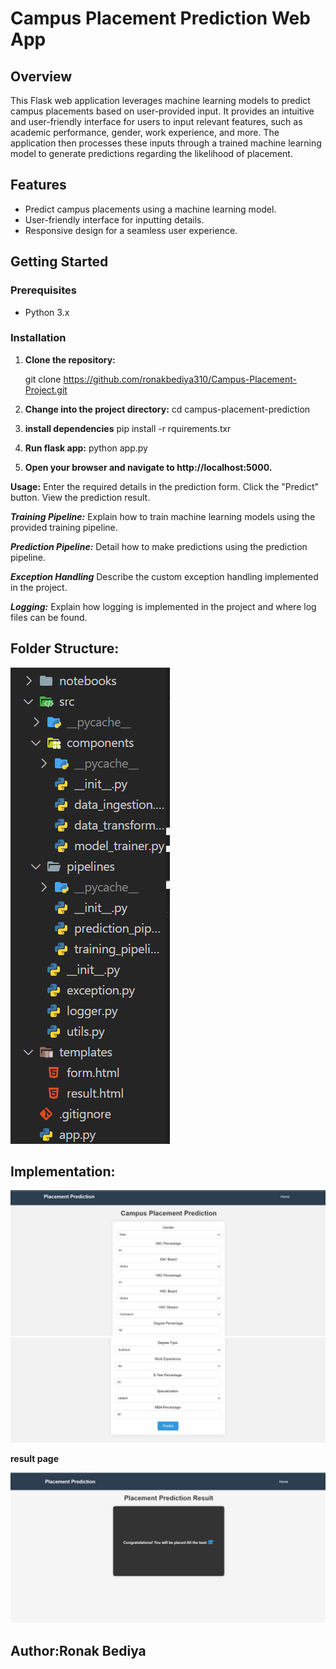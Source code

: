 # Campus Placement Prediction Web App

## Overview

This Flask web application leverages machine learning models to predict campus placements based on user-provided input. It provides an intuitive and user-friendly interface for users to input relevant features, such as academic performance, gender, work experience, and more. The application then processes these inputs through a trained machine learning model to generate predictions regarding the likelihood of placement.

## Features

- Predict campus placements using a machine learning model.
- User-friendly interface for inputting details.
- Responsive design for a seamless user experience.

## Getting Started

### Prerequisites

- Python 3.x


### Installation

1. **Clone the repository:**

   git clone https://github.com/ronakbediya310/Campus-Placement-Project.git

2. **Change into the project directory:**
       cd campus-placement-prediction

3. **install dependencies**
  pip install -r rquirements.txr

4. **Run flask app:**
  python  app.py

5. **Open your browser and navigate to http://localhost:5000.**



**Usage:**
Enter the required details in the prediction form.
Click the "Predict" button.
View the prediction result.

***Training Pipeline:***
Explain how to train machine learning models using the provided training pipeline.

***Prediction Pipeline:***
Detail how to make predictions using the prediction pipeline.

***Exception Handling***
Describe the custom exception handling implemented in the project.

***Logging:***
Explain how logging is implemented in the project and where log files can be found.

## Folder Structure:

![alt text](image-3.png)


## Implementation:
![alt text](image-1.png)
![alt text](image-2.png)

**result page**

![alt text](image-4.png)

## Author:Ronak Bediya
